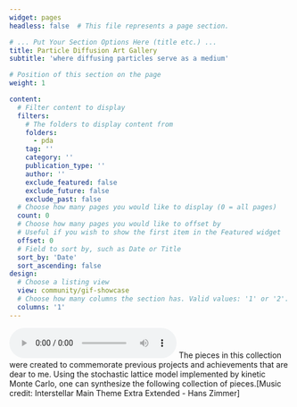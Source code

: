 ```yaml
---
widget: pages
headless: false  # This file represents a page section.

# ... Put Your Section Options Here (title etc.) ...
title: Particle Diffusion Art Gallery
subtitle: 'where diffusing particles serve as a medium'

# Position of this section on the page
weight: 1

content:
  # Filter content to display
  filters:
    # The folders to display content from
    folders:
      - pda
    tag: ''
    category: ''
    publication_type: ''
    author: ''
    exclude_featured: false
    exclude_future: false
    exclude_past: false
  # Choose how many pages you would like to display (0 = all pages)
  count: 0
  # Choose how many pages you would like to offset by
  # Useful if you wish to show the first item in the Featured widget
  offset: 0
  # Field to sort by, such as Date or Title
  sort_by: 'Date'
  sort_ascending: false
design:
  # Choose a listing view
  view: community/gif-showcase
  # Choose how many columns the section has. Valid values: '1' or '2'.
  columns: '1'
---
```

<audio autoplay controls controlsList="nodownload">
  <source src="Interstellar-Main-Theme-Extra-Extended.mp3" type="audio/mpeg">
</audio>
The pieces in this collection were created to commemorate previous projects and achievements that are dear to me. Using the stochastic lattice model implemented by kinetic Monte Carlo, one can synthesize the following collection of pieces.[Music credit: Interstellar Main Theme Extra Extended - Hans Zimmer]<br><br>
